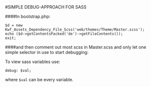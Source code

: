 #SIMPLE DEBUG-APPROACH FOR SASS

####In bootstrap.php:

    $d = new Kwf_Assets_Dependency_File_Scss('web/themes/Theme/Master.scss');
    echo ($d->getContentsPacked('de')->getFileContents());
    exit;

####and then comment out most scss in Master.scss and only  let one simple selector in use to start debugging:

To view sass variables use: 

    debug: $val; 

where `$val` can be every variable.
